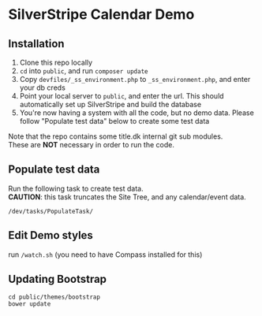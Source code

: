 # SilverStripe Calendar Demo

## Installation

1. Clone this repo locally
2. `cd` into `public`, and run `composer update`
3. Copy `devfiles/_ss_environment.php` to `_ss_environment.php`, and enter your db creds
4. Point your local server to `public`, and enter the url. This should automatically set up SilverStripe and build the database
5. You're now having a system with all the code, but no demo data. Please follow "Populate test data" below to create some test data

Note that the repo contains some title.dk internal git sub modules.    
These are **NOT** necessary in order to run the code. 


## Populate test data

Run the following task to create test data.   
**CAUTION**: this task truncates the Site Tree, and any calendar/event data.

	/dev/tasks/PopulateTask/


## Edit Demo styles

run `/watch.sh` (you need to have Compass installed for this)


## Updating Bootstrap

	cd public/themes/bootstrap
	bower update


